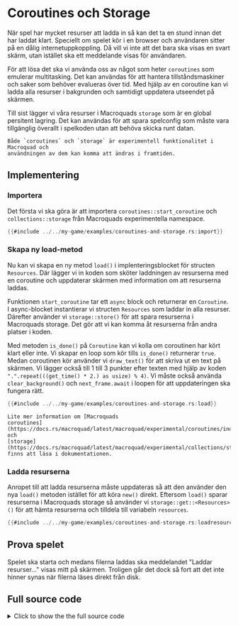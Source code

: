 # Coroutines och Storage

När spel har mycket resurser att ladda in så kan det ta en stund innan det har
laddat klart. Speciellt om spelet kör i en browser och användaren sitter på en
dålig internetuppkoppling. Då vill vi inte att det bara ska visas en svart
skärm, utan istället ska ett meddelande visas för användaren.

För att lösa det ska vi använda oss av något som heter `coroutines` som
emulerar multitasking. Det kan användas för att hantera tillståndsmaskiner och
saker som behöver evalueras över tid. Med hjälp av en coroutine kan vi ladda
alla resurser i bakgrunden och samtidigt uppdatera utseendet på skärmen.

Till sist lägger vi våra resurser i Macroquads `storage` som är en global
persitent lagring. Det kan användas för att spara spelconfig som måste vara
tillgänglig överallt i spelkoden utan att behöva skicka runt datan.

```admonish info
Både `coroutines` och `storage` är experimentell funktionalitet i Macroquad och
användningen av dem kan komma att ändras i framtiden.
```

## Implementering 

### Importera

Det första vi ska göra är att importera `coroutines::start_coroutine` och
`collections::storage` från Macroquads experimentella namespace.

```rust
{{#include ../../my-game/examples/coroutines-and-storage.rs:import}}
```

### Skapa ny load-metod

Nu kan vi skapa en ny metod `load()` i implenteringsblocket för structen
`Resources`. Där lägger vi in koden som sköter laddningen av resurserna med
en coroutine och uppdaterar skärmen med information om att resurserna laddas.

Funktionen `start_coroutine` tar ett `async` block och returnerar en
`Coroutine`. I async-blocket instantierar vi structen `Resources` som laddar
in alla resurser. Därefter använder vi `storage::store()` för att spara
resurserna i Macroquads storage. Det gör att vi kan komma åt resurserna från
andra platser i koden.

Med metoden `is_done()` på `Coroutine` kan vi kolla om coroutinen har kört
klart eller inte. Vi skapar en loop som kör tills `is_done()` returnerar
`true`. Medan coroutinen kör använder vi `draw_text()` för att skriva ut
en text på skärmen. Vi lägger också till 1 till 3 punkter efter texten med
hjälp av koden `".".repeat(((get_time() * 2.) as usize) % 4)`. Vi måste
också använda `clear_background()` och `next_frame.await` i loopen för att
uppdateringen ska fungera rätt.

```rust
{{#include ../../my-game/examples/coroutines-and-storage.rs:load}}
```

```admonish info
Lite mer information om [Macroquads
coroutines](https://docs.rs/macroquad/latest/macroquad/experimental/coroutines/index.html)
och
[storage](https://docs.rs/macroquad/latest/macroquad/experimental/collections/storage/index.html)
finns att läsa i dokumentationen.
```

### Ladda resurserna

Anropet till att ladda resurserna måste uppdateras så att den använder den nya
`load()` metoden istället för att köra `new()` direkt. Eftersom `load()`
sparar resurserna i Macroquads storage så använder vi `storage::get::<Resources>()`
för att hämta resurserna och tilldela till variabeln `resources`.

```rust [hl,2-3]
{{#include ../../my-game/examples/coroutines-and-storage.rs:loadresources}}
```

## Prova spelet

Spelet ska starta och medans filerna laddas ska meddelandet "Laddar
resurser..." visas mitt på skärmen. Troligen går det dock så fort att det
inte hinner synas när filerna läses direkt från disk. 

<div class="noprint no-page-break">

## Full source code

<details>
  <summary>Click to show the the full source code</summary>

```rust
{{#include ../../my-game/examples/coroutines-and-storage.rs:all}}
```
</details>
</div>

